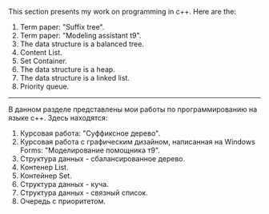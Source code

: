 This section presents my work on programming in c++.
Here are the:
1) Term paper: "Suffix tree".
2) Term paper: "Modeling assistant t9".
3) The data structure is a balanced tree.
4) Content List.
5) Set Container.
6) The data structure is a heap.
7) The data structure is a linked list.
8) Priority queue.

--------------------------------------------------------------------------------- 

В данном разделе представлены мои работы по программированию на языке с++.
Здесь находятся:
1) Курсовая работа: "Суффиксное дерево".
2) Курсовая работа с графическим дизайном, написанная на Windows Forms: "Моделирование помощника т9".
3) Структура данных - сбалансированное дерево.
4) Контенер List.
5) Контейнер Set.
6) Структура данных - куча.
7) Структура данных - связный список.
8) Очередь с приоритетом.
